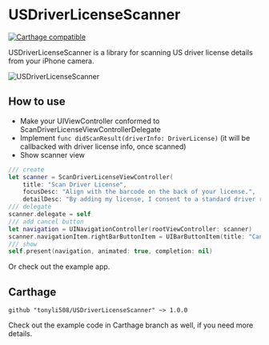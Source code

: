 # USDriverLicenseScanner

[![Carthage compatible](https://img.shields.io/badge/Carthage-compatible-4BC51D.svg?style=flat)](https://github.com/Carthage/Carthage)

USDriverLicenseScanner is a library for scanning US driver license details from your iPhone camera.

![USDriverLicenseScanner](https://github.com/tonyli508/USDriverLicenseScanner/blob/master/images/screenshot2.png)

## How to use
* Make your UIViewController conformed to ScanDriverLicenseViewControllerDelegate
* Implement `func didScanResult(driverInfo: DriverLicense)` (it will be callbacked with driver license info, once scanned)
* Show scanner view
```swift
/// create
let scanner = ScanDriverLicenseViewController(
	title: "Scan Driver License", 
	focusDesc: "Align with the barcode on the back of your license.", 
	detailDesc: "By adding my license, I consent to a standard driver record check, powered by Checkr")
/// delegate
scanner.delegate = self
/// add cancel button
let navigation = UINavigationController(rootViewController: scanner)
scanner.navigationItem.rightBarButtonItem = UIBarButtonItem(title: "Cancel", style: .done, target: self, action: #selector(dismissSelf))
/// show
self.present(navigation, animated: true, completion: nil)
```
Or check out the example app.

## Carthage
```ogdl
github "tonyli508/USDriverLicenseScanner" ~> 1.0.0
```
Check out the example code in Carthage branch as well, if you need more details.
